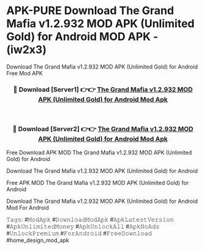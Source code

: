 # APK-PURE Download The Grand Mafia v1.2.932 MOD APK (Unlimited Gold) for Android MOD APK - (iw2x3)
Download The Grand Mafia v1.2.932 MOD APK (Unlimited Gold) for Android Free Mod APK

<div align="center">
<h3>🔴 Download [Server1] 👉👉 <a href="https://apk-comot.site?title=The_Grand_Mafia_v1.2.932_MOD_APK_(Unlimited_Gold)_for_Android">The Grand Mafia v1.2.932 MOD APK (Unlimited Gold) for Android Mod Apk</a></h3><br>

<h3>🔴 Download [Server2] 👉👉 <a href="https://apk-comot.site?title=The_Grand_Mafia_v1.2.932_MOD_APK_(Unlimited_Gold)_for_Android">The Grand Mafia v1.2.932 MOD APK (Unlimited Gold) for Android Mod Apk</a></h3>
</div>


Free Download APK MOD The Grand Mafia v1.2.932 MOD APK (Unlimited Gold) for Android

Download The Grand Mafia v1.2.932 MOD APK (Unlimited Gold) for Android 

Free APK MOD The Grand Mafia v1.2.932 MOD APK (Unlimited Gold) for Android 

Download The Grand Mafia v1.2.932 MOD APK (Unlimited Gold) for Android Mod For Android

𝚃𝚊𝚐𝚜: #𝙼𝚘𝚍𝙰𝚙𝚔 #𝙳𝚘𝚠𝚗𝚕𝚘𝚊𝚍𝙼𝚘𝚍𝙰𝚙𝚔 #𝙰𝚙𝚔𝙻𝚊𝚝𝚎𝚜𝚝𝚅𝚎𝚛𝚜𝚒𝚘𝚗 #𝙰𝚙𝚔𝚄𝚗𝚕𝚒𝚖𝚒𝚝𝚎𝚍𝙼𝚘𝚗𝚎𝚢 #𝙰𝚙𝚔𝚄𝚗𝚕𝚘𝚌𝚔𝙰𝚕𝚕 #𝙰𝚙𝚔𝙽𝚘𝙰𝚍𝚜 #𝚄𝚗𝚕𝚘𝚌𝚔𝙿𝚛𝚎𝚖𝚒𝚞𝚖 #𝙵𝚘𝚛𝙰𝚗𝚍𝚛𝚘𝚒𝚍 #𝙵𝚛𝚎𝚎𝙳𝚘𝚠𝚗𝚕𝚘𝚊𝚍 #home_design_mod_apk